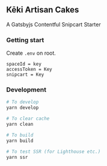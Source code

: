 ## Kēki Artisan Cakes

A Gatsbyjs Contentful Snipcart Starter

### Getting start

Create `.env` on root.

```
spaceId = key
accessToken = Key
snipcart = Key
```

### Development

```bash
# To develop
yarn develop

# To clear cache
yarn clean

# To build
yarn build

# To test SSR (for Lighthouse etc.)
yarn ssr
```
